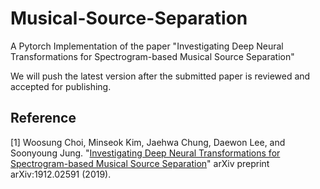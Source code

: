 # Musical-Source-Separation

A Pytorch Implementation of the paper "Investigating Deep Neural Transformations for Spectrogram-based Musical Source Separation"

We will push the latest version after the submitted paper is reviewed and accepted for publishing.

## Reference

[1] Woosung Choi, Minseok Kim, Jaehwa Chung, Daewon Lee, and Soonyoung Jung. "[Investigating Deep Neural Transformations for Spectrogram-based Musical Source Separation](https://arxiv.org/abs/1912.02591)" arXiv preprint arXiv:1912.02591 (2019).
